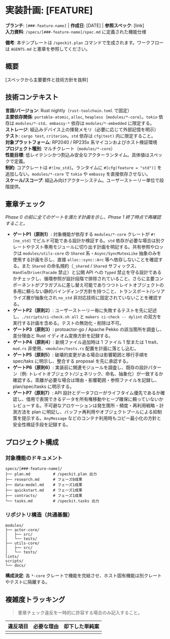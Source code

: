 # 実装計画: [FEATURE]

**ブランチ**: `[###-feature-name]` | **作成日**: [DATE] | **参照スペック**: [link]  
**入力資料**: `/specs/[###-feature-name]/spec.md` に定義された機能仕様

**備考**: 本テンプレートは `/speckit.plan` コマンドで生成されます。ワークフローは `AGENTS.md` と憲章を参照してください。

## 概要

[スペックから主要要件と技術方針を抜粋]

## 技術コンテキスト

**言語/バージョン**: Rust nightly（`rust-toolchain.toml` で固定）  
**主要依存関係**: `portable-atomic`, `alloc`, `heapless`（`modules/*-core`）。`tokio` 依存は `modules/*-std`、`embassy-*` 依存は `modules/*-embedded` に限定する。  
**ストレージ**: 組込みデバイス上の揮発メモリ（必要に応じて外部記憶を明示）  
**テスト**: `cargo test`, `criterion`。`std` 依存は `cfg(test)` 内に限定すること。  
**対象プラットフォーム**: RP2040 / RP235x 系マイコンおよびホスト検証環境  
**プロジェクト種別**: マルチクレート（`modules/*-core`）  
**性能目標**: 低レイテンシかつ割込み安全なアクターランタイム。具体値はスペックで定義。  
**制約**: コアクレートは `#![no_std]`。ランタイムに `#[cfg(feature = "std")]` を追加しない。`modules/*-core` で `tokio` や `embassy` を直接依存させない。  
**スケール/スコープ**: 組込み向けアクターシステム。ユーザーストーリー単位で段階提供。

## 憲章チェック

*Phase 0 の前に全てのゲートを満たす計画を示し、Phase 1 終了時点で再確認すること。*

- **ゲートP1（原則1）**: 対象機能が依存する `modules/*-core` クレートが `#![no_std]` でビルド可能である設計か検証する。`std` 依存が必要な場合は別クレートやテスト専用モジュールに切り出す計画を明記する。共有参照やロックは `modules/utils-core` の `Shared` 系・`Async/SyncMutexLike` 抽象のみを使用する計画を示し、直接 `alloc::sync::Arc` 等へ依存しないことを確認する。また `Shared` の命名規約（`_shared` / `Shared` サフィックス、`Handle`/`Driver`/`Facade` 禁止）と公開 API への `Typed` 禁止を守る設計であるかチェックし、循環参照が設計段階で排除されていること、さらに主要コンポーネントがプラガブルに差し替え可能でありつつトレイトオブジェクトの多用に頼らない静的バインディング方針を持つこと、トランスポート/シリアライズ層が抽象化され `no_std` 非対応技術に固定されていないことを確認する。  
- **ゲートP2（原則2）**: ユーザーストーリー毎に失敗するテストを先に記述し、`./scripts/ci-check.sh all` と `makers ci-check -- dylint` の双方を実行する計画を含める。テストの無効化・削除は不可。  
- **ゲートP3（原則3）**: protoactor-go / Apache Pekko の該当箇所を調査し、差分理由と Rust イディオム変換方針を記録する。  
- **ゲートP4（原則4）**: 新規ファイル追加時は 1 ファイル 1 型または 1 trait、`mod.rs` 非使用、`<module>/tests.rs` 配置を計画に落とし込む。  
- **ゲートP5（原則5）**: 破壊的変更がある場合は影響範囲と移行手順を spec/taks に明示し、整合する proposal を先に承認する。  
- **ゲートP6（原則6）**: 実装前に関連モジュールを調査し、既存の設計パターン（例: トレイトオブジェクト/ジェネリック、命名、抽象化）が一致するか確認する。乖離が必要な場合は理由・影響範囲・参照ファイルを記録し、plan/spec/tasks に明示する。  
- **ゲートP7（原則7）**: API 設計とデータフローがライフタイム優先であるか確認し、借用で表現できるデータを所有権移動やヒープ確保に頼っていないかレビューする。不可避なアロケーションは発生箇所・頻度・再利用戦略・計測方法を plan に明記し、バッファ再利用やオブジェクトプールによる抑制策を提示する。`AnyMessage` などのコンテナ利用時もコピー最小化の方針と安全性検証手段を記録する。  

## プロジェクト構成

### 対象機能のドキュメント

```text
specs/[###-feature-name]/
├── plan.md          # /speckit.plan 出力
├── research.md      # フェーズ0成果
├── data-model.md    # フェーズ1成果
├── quickstart.md    # フェーズ1成果
├── contracts/       # フェーズ1成果
└── tasks.md         # /speckit.tasks 出力
```

### リポジトリ構造（共通基盤）

```text
modules/
├── actor-core/
│   ├── src/
│   └── tests/
├── utils-core/
│   ├── src/
│   └── tests/
lints/
scripts/
└── docs/
```

**構成決定**: 各 `*-core` クレートで機能を完結させ、ホスト固有機能は別クレートやテストに隔離する。

## 複雑度トラッキング

> 憲章チェック違反を一時的に許容する場合のみ記入すること。

| 違反項目 | 必要な理由 | 却下した単純案 |
|----------|------------|----------------|
|          |            |                |
